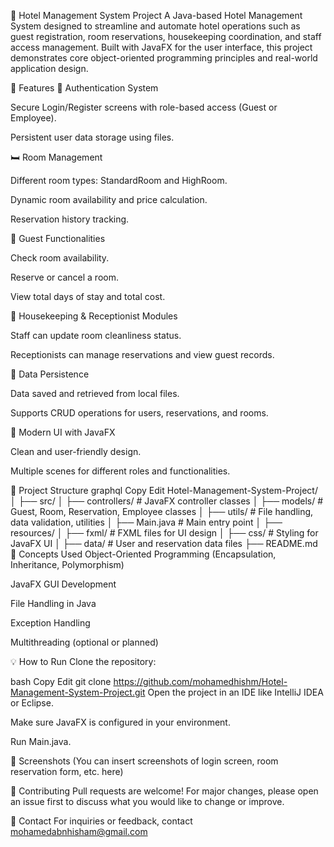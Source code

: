 🏨 Hotel Management System Project
A Java-based Hotel Management System designed to streamline and automate hotel operations such as guest registration, room reservations, housekeeping coordination, and staff access management. Built with JavaFX for the user interface, this project demonstrates core object-oriented programming principles and real-world application design.

🚀 Features
🔐 Authentication System

Secure Login/Register screens with role-based access (Guest or Employee).

Persistent user data storage using files.

🛏️ Room Management

Different room types: StandardRoom and HighRoom.

Dynamic room availability and price calculation.

Reservation history tracking.

👤 Guest Functionalities

Check room availability.

Reserve or cancel a room.

View total days of stay and total cost.

🧹 Housekeeping & Receptionist Modules

Staff can update room cleanliness status.

Receptionists can manage reservations and view guest records.

💾 Data Persistence

Data saved and retrieved from local files.

Supports CRUD operations for users, reservations, and rooms.

🎨 Modern UI with JavaFX

Clean and user-friendly design.

Multiple scenes for different roles and functionalities.

📂 Project Structure
graphql
Copy
Edit
Hotel-Management-System-Project/
│
├── src/
│   ├── controllers/        # JavaFX controller classes
│   ├── models/             # Guest, Room, Reservation, Employee classes
│   ├── utils/              # File handling, data validation, utilities
│   ├── Main.java           # Main entry point
│
├── resources/
│   ├── fxml/               # FXML files for UI design
│   ├── css/                # Styling for JavaFX UI
│
├── data/                   # User and reservation data files
├── README.md
🧠 Concepts Used
Object-Oriented Programming (Encapsulation, Inheritance, Polymorphism)

JavaFX GUI Development

File Handling in Java

Exception Handling

Multithreading (optional or planned)

💡 How to Run
Clone the repository:

bash
Copy
Edit
git clone https://github.com/mohamedhishm/Hotel-Management-System-Project.git
Open the project in an IDE like IntelliJ IDEA or Eclipse.

Make sure JavaFX is configured in your environment.

Run Main.java.

📸 Screenshots
(You can insert screenshots of login screen, room reservation form, etc. here)

🤝 Contributing
Pull requests are welcome! For major changes, please open an issue first to discuss what you would like to change or improve.

📧 Contact
For inquiries or feedback, contact mohamedabnhisham@gmail.com
